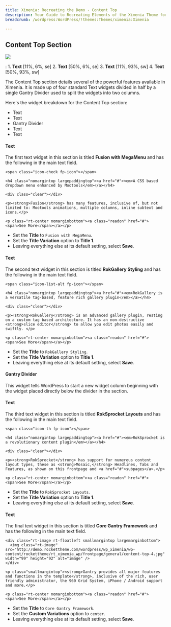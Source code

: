 ```yaml
---
title: Ximenia: Recreating the Demo - Content Top
description: Your Guide to Recreating Elements of the Ximenia Theme for WordPress
breadcrumb: /wordpress:WordPress/!themes:Themes/ximenia:Ximenia

---
```


Content Top Section
-----
![][demo1]

:   1. **Text** [11%, 6%, se]
    2. **Text** [50%, 6%, se]
    3. **Text** [11%, 93%, sw]
    4. **Text** [50%, 93%, sw]

The Content Top section details several of the powerful features available in Ximenia. It is made up of four standard Text widgets divided in half by a single Gantry Divider used to split the widgets into two columns.

Here's the widget breakdown for the Content Top section:

* Text
* Text
* Gantry Divider
* Text
* Text

#### Text
The first text widget in this section is titled **Fusion with MegaMenu** and has the following in the main text field.

~~~
<span class="icon-check fp-icon"></span>

<h4 class="nomargintop largepaddingtop"><a href="#"><em>A CSS based dropdown menu enhanced by Mootools</em></a></h4>

<div class="clear"></div>

<p><strong>Fusion</strong> has many features, inclusive of, but not limited to: Mootools animations, multiple columns, inline subtext and icons.</p>

<p class="rt-center nomarginbottom"><a class="readon" href="#"><span>See More</span></a></p>
~~~

* Set the **Title** to `Fusion with MegaMenu`.
* Set the **Title Variation** option to **Title 1**.
* Leaving everything else at its default setting, select **Save**.

#### Text
The second text widget in this section is titled **RokGallery Styling** and has the following in the main text field.

~~~
<span class="icon-list-alt fp-icon"></span>

<h4 class="nomargintop largepaddingtop"><a href="#"><em>RokGallery is a versatile tag-based, feature rich gallery plugin</em></a></h4>

<div class="clear"></div>

<p><strong>RokGallery</strong> is an advanced gallery plugin, resting on a custom tag based architecture. It has an non-destructive <strong>slice editor</strong> to allow you edit photos easily and swiftly. </p>

<p class="rt-center nomarginbottom"><a class="readon" href="#"><span>See More</span></a></p>
~~~

* Set the **Title** to `RokGallery Styling`.
* Set the **Title Variation** option to **Title 1**.
* Leaving everything else at its default setting, select **Save**.

#### Gantry Divider
This widget tells WordPress to start a new widget column beginning with the widget placed directly below the divider in the section.

#### Text
The third text widget in this section is titled **RokSprocket Layouts** and has the following in the main text field.

~~~
<span class="icon-th fp-icon"></span>

<h4 class="nomargintop largepaddingtop"><a href="#"><em>RokSprocket is a revolutionary content plugin</em></a></h4>

<div class="clear"></div>

<p><strong>RokSprocket</strong> has support for numerous content layout types, these as <strong>Mosaic,</strong> Headlines, Tabs and Features, as shown on this frontpage and <a href="#">subpages</a>.</p>

<p class="rt-center nomarginbottom"><a class="readon" href="#"><span>See More</span></a></p>
~~~

* Set the **Title** to `RokSprocket Layouts`.
* Set the **Title Variation** option to **Title 1**.
* Leaving everything else at its default setting, select **Save**.

#### Text
The final text widget in this section is titled **Core Gantry Framework** and has the following in the main text field.

~~~
<div class="rt-image rt-floatleft smallmargintop largemarginbottom">
  <img class="rt-image" src="http://demo.rockettheme.com/wordpress/wp_ximenia/wp-content/rockettheme/rt_ximenia_wp/frontpage/general/content-top-4.jpg" width="99" height="92" alt="image" />
</div>

<p class="smallmargintop"><strong>Gantry provides all major features and functions in the template</strong>, inclusive of the rich, user friendly administrator, the 960 Grid System, iPhone / Android support and more.</p>

<p class="rt-center nomarginbottom"><a class="readon" href="#"><span>See More</span></a></p>
~~~

* Set the **Title** to `Core Gantry Framework`.
* Set the **Custom Variations** option to `center`.
* Leaving everything else at its default setting, select **Save**.

[demo1]: assets/demo_widget_10.jpeg